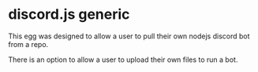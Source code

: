 # discord.js generic

This egg was designed to allow a user to pull their own nodejs discord bot from a repo.

There is an option to allow a user to upload their own files to run a bot.